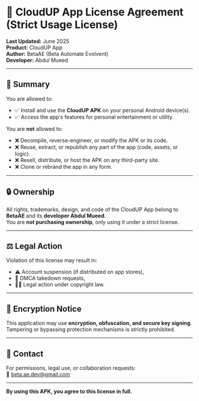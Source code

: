 # 📜 CloudUP App License Agreement (Strict Usage License)

**Last Updated:** June 2025  
**Product:** CloudUP App  
**Author:** BetaAE (Beta Automate Evolvent)  
**Developer:** Abdul Mueed

---

## 📌 Summary

You are allowed to:
- ✅ Install and use the **CloudUP APK** on your personal Android device(s).
- ✅ Access the app's features for personal entertainment or utility.

You are **not** allowed to:
- ❌ Decompile, reverse-engineer, or modify the APK or its code.
- ❌ Reuse, extract, or republish any part of the app (code, assets, or logic).
- ❌ Resell, distribute, or host the APK on any third-party site.
- ❌ Clone or rebrand the app in any form.

---

## 🔒 Ownership

All rights, trademarks, design, and code of the CloudUP App belong to **BetaAE** and its **developer Abdul Mueed**.  
You are **not purchasing ownership**, only using it under a strict license.

---

## ⚖️ Legal Action

Violation of this license may result in:
- ⚠️ Account suspension (if distributed on app stores),
- 🚫 DMCA takedown requests,
- 🧑‍⚖️ Legal action under copyright law.

---

## 🔐 Encryption Notice

This application may use **encryption, obfuscation, and secure key signing**.  
Tampering or bypassing protection mechanisms is strictly prohibited.

---

## 📩 Contact

For permissions, legal use, or collaboration requests:  
📧 beta.ae.dev@gmail.com

---

**By using this APK, you agree to this license in full.**
